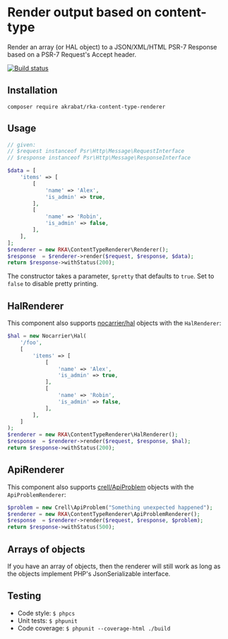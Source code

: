 # Render output based on content-type

Render an array (or HAL object) to a JSON/XML/HTML PSR-7 Response based on a PSR-7 Request's Accept header.

[![Build status][Master image]][Master]

## Installation

`composer require akrabat/rka-content-type-renderer`

## Usage

```php
// given:
// $request instanceof Psr\Http\Message\RequestInterface
// $response instanceof Psr\Http\Message\ResponseInterface

$data = [
    'items' => [
        [
            'name' => 'Alex',
            'is_admin' => true,
        ],
        [
            'name' => 'Robin',
            'is_admin' => false,
        ],
    ],
];
$renderer = new RKA\ContentTypeRenderer\Renderer();
$response  = $renderer->render($request, $response, $data);
return $response->withStatus(200);
```

The constructor takes a parameter, `$pretty` that defaults to `true`. Set to `false` to disable pretty printing.

## HalRenderer

This component also supports [nocarrier/hal][hal] objects with the `HalRenderer`:

```php
$hal = new Nocarrier\Hal(
    '/foo',
    [
        'items' => [
            [
                'name' => 'Alex',
                'is_admin' => true,
            ],
            [
                'name' => 'Robin',
                'is_admin' => false,
            ],
        ],
    ]
);
$renderer = new RKA\ContentTypeRenderer\HalRenderer();
$response  = $renderer->render($request, $response, $hal);
return $response->withStatus(200);
```

## ApiRenderer

This component also supports [crell/ApiProblem][ApiProblem] objects with the `ApiProblemRenderer`:

```php
$problem = new Crell\ApiProblem("Something unexpected happened");
$renderer = new RKA\ContentTypeRenderer\ApiProblemRenderer();
$response  = $renderer->render($request, $response, $problem);
return $response->withStatus(500);
```

## Arrays of objects

If you have an array of objects, then the renderer will still work as long
as the objects implement PHP's JsonSerializable interface.

## Testing

* Code style: ``$ phpcs``
* Unit tests: ``$ phpunit``
* Code coverage: ``$ phpunit --coverage-html ./build``



[Master]: https://travis-ci.org/akrabat/rka-content-type-renderer
[Master image]: https://secure.travis-ci.org/akrabat/rka-content-type-renderer.svg?branch=master
[hal]: https://github.com/blongden/hal
[ApiProblem]: https://github.com/Crell/ApiProblem
